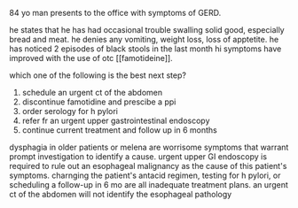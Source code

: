 84 yo man presents to the office with symptoms of GERD. 

he states that he has had occasional trouble swalling solid good, especially bread and meat. he denies any vomiting, weight loss, loss of apptetite. he has noticed 2 episodes of black stools in the last month
hi symptoms have improved with the use of otc [[famotideine]].

which one of the following is the best next step? 

1. schedule an urgent ct of the abdomen 
2. discontinue famotidine and prescibe a ppi 
3. order serology for h pylori 
4. refer fr an urgent upper gastrointestinal endoscopy 
5. continue current treatment and follow up in 6 months

dysphagia in older patients or melena are worrisome symptoms that warrant prompt investigation to identify a cause. urgent upper GI endoscopy is required to rule out an esophageal malignancy as the cause of this patient's symptoms. charnging the patient's antacid regimen, testing for h pylori, or scheduling a follow-up in 6 mo are all inadequate treatment plans. an urgent ct of the abdomen will not identify the esophageal pathology 

